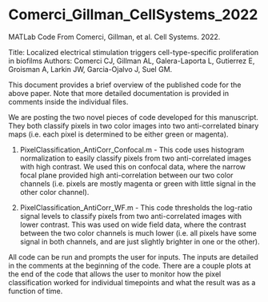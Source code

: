 # Comerci_Gillman_CellSystems_2022
MATLab Code From Comerci, Gillman, et al. Cell Systems. 2022.

Title: Localized electrical stimulation triggers cell-type-specific proliferation in biofilms
Authors: Comerci CJ, Gillman AL, Galera-Laporta L, Gutierrez E, Groisman A, Larkin JW, Garcia-Ojalvo J, Suel GM.

This document provides a brief overview of the published code for the above paper. Note that more detailed documentation is provided in comments inside the individual files.

We are posting the two novel pieces of code developed for this manuscript. They both classify pixels in two color images into two anti-correlated binary maps (i.e. each pixel is determined to be either green or magenta).

1. PixelClassification_AntiCorr_Confocal.m - This code uses histogram normalization to easily classify pixels from two anti-correlated images with high contrast. We used this on confocal data, where the narrow focal plane provided high anti-correlation between our two color channels (i.e. pixels are mostly magenta or green with little signal in the other color channel).

2. PixelClassification_AntiCorr_WF.m - This code thresholds the log-ratio signal levels to classify pixels from two anti-correlated images with lower contrast. This was used on wide field data, where the contrast between the two color channels is much lower (i.e. all pixels have some signal in both channels, and are just slightly brighter in one or the other).

All code can be run and prompts the user for inputs. The inputs are detailed in the comments at the beginning of the code. There are a couple plots at the end of the code that allows the user to monitor how the pixel classification worked for individual timepoints and what the result was as a function of time.
